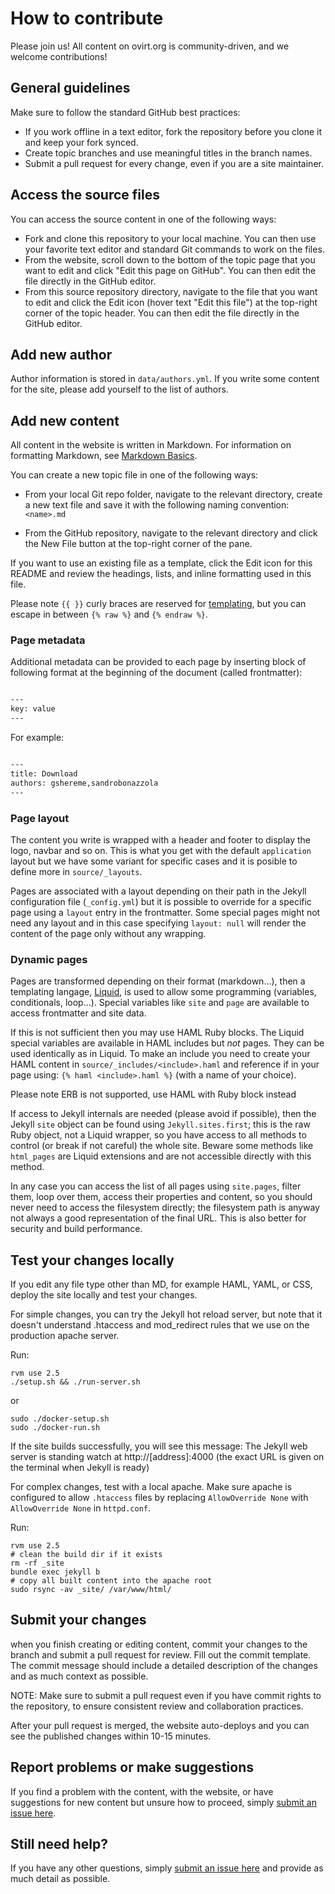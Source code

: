 # How to contribute

Please join us! All content on ovirt.org is community-driven, and we welcome contributions!

## General guidelines
Make sure to follow the standard GitHub best practices:

* If you work offline in a text editor, fork the repository before you clone it and
keep your fork synced.
* Create topic branches and use meaningful titles in the branch names.
* Submit a pull request for every change, even if you are a site maintainer.

## Access the source files
You can access the source content in one of the following ways:

- Fork and clone this repository to your local machine. You can then use your favorite text editor and standard
Git commands to work on the files.
- From the website, scroll down to the bottom of the topic page that you want to edit and
click "Edit this page on GitHub". You can then edit the file directly in the GitHub editor.
- From this source repository directory, navigate to the file that you want to edit and click the Edit icon (hover text "Edit this file") at the top-right corner of the topic header.
You can then edit the file directly in the GitHub editor.

## Add new author
Author information is stored in `data/authors.yml`. If you write some content for the site, please add yourself to the list of authors.

## Add new content
All content in the website is written in Markdown. For information on formatting Markdown,
see [Markdown Basics](https://help.github.com/articles/markdown-basics/).

You can create a new topic file in one of the following ways:

- From your local Git repo folder, navigate to the relevant directory, create a new text file and
save it with the following naming convention: `<name>.md`

- From the GitHub repository, navigate to the relevant directory and click the New File button at the
top-right corner of the pane.

If you want to use an existing file as a template, click the Edit icon for this README and review
the headings, lists, and inline formatting used in this file.

Please note `{{ }}` curly braces are reserved for [templating](#Dynamic_pages), but you can escape in between `{% raw %}` and `{% endraw %}`.

### Page metadata
Additional metadata can be provided to each page by inserting block of following format at the beginning of the
document (called frontmatter):

```markdown

---
key: value
---

```

For example:


```markdown

---
title: Download
authors: gshereme,sandrobonazzola
---

```

### Page layout

The content you write is wrapped with a header and footer to display the logo, navbar and so on. This is what you get with the default `application` layout but we have some variant for specific cases and it is posible to define more in `source/_layouts`.

Pages are associated with a layout depending on their path in the Jekyll configuration file (`_config.yml`) but it is possible to override for a specific page using a `layout` entry in the frontmatter. Some special pages might not need any layout and in this case specifying `layout: null` will render the content of the page only without any wrapping.

### Dynamic pages

Pages are transformed depending on their format (markdown…), then a templating langage, [Liquid](https://shopify.github.io/liquid/), is used to allow some programming (variables, conditionals, loop…). Special variables like `site` and `page` are available to access frontmatter and site data.

If this is not sufficient then you may use HAML Ruby blocks. The Liquid special variables are available in HAML includes but *not* pages. They can be used identically as in Liquid. To make an include you need to create your HAML content in `source/_includes/<include>.haml` and reference if in your page using: `{% haml <include>.haml %}` (with <include> a name of your choice).

Please note ERB is not supported, use HAML with Ruby block instead

If access to Jekyll internals are needed (please avoid if possible), then the Jekyll `site` object can be found using `Jekyll.sites.first`; this is the raw Ruby object, not a Liquid wrapper, so you have access to all methods to control (or break if not careful) the whole site. Beware some methods like `html_pages` are Liquid extensions and are not accessible directly with this method.

In any case you can access the list of all pages using `site.pages`, filter them, loop over them, access their properties and content, so you should never need to access the filesystem directly; the filesystem path is anyway not always a good representation of the final URL. This is also better for security and build performance.

## Test your changes locally
If you edit any file type other than MD, for example HAML, YAML, or CSS, deploy the site locally
and test your changes.

For simple changes, you can try the Jekyll hot reload server, but note that it doesn't understand .htaccess
and mod_redirect rules that we use on the production apache server.


Run:
```
rvm use 2.5
./setup.sh && ./run-server.sh
```

or

```
sudo ./docker-setup.sh
sudo ./docker-run.sh
```

If the site builds successfully, you will see this message:
The Jekyll web server is standing watch at http://\[address\]:4000
(the exact URL is given on the terminal when Jekyll is ready)

For complex changes, test with a local apache. Make sure apache is configured to allow `.htaccess` files by replacing
`AllowOverride None` with `AllowOverride None` in `httpd.conf`.

Run:
```
rvm use 2.5
# clean the build dir if it exists
rm -rf _site
bundle exec jekyll b
# copy all built content into the apache root
sudo rsync -av _site/ /var/www/html/
```

## Submit your changes
when you finish creating or editing content, commit your changes to the branch and submit a
pull request for review. Fill out the commit template. The commit message should include a detailed
description of the changes and as much context as possible.

NOTE: Make sure to submit a pull request even if you have commit rights to the repository, to ensure
consistent review and collaboration practices.

After your pull request is merged, the website auto-deploys and you can see the published changes
within 10-15 minutes.

## Report problems or make suggestions
If you find a problem with the content, with the website, or have suggestions for new content but
unsure how to proceed, simply [submit an issue here](https://github.com/oVirt/ovirt-site/issues/new).

## Still need help?
If you have any other questions, simply [submit an issue here](https://github.com/oVirt/ovirt-site/issues/new) and provide as much detail as possible.
